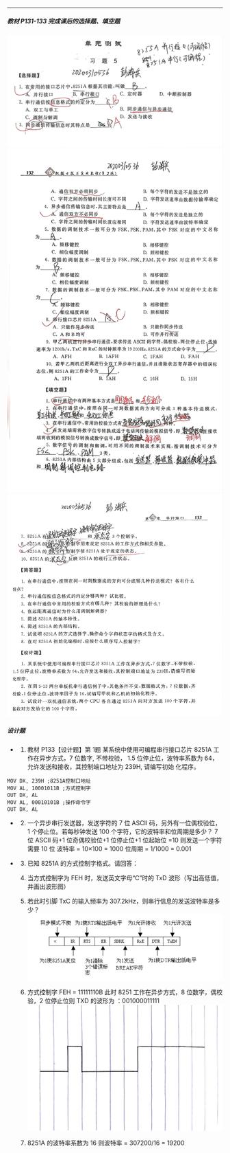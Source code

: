 ----


##### 教材 P131-133 完成课后的选择题、填空题

![](https://raw.githubusercontent.com/Clear-Love/image/main/image/a3ebfd633ff5b83afbf639b433d9648.jpg)
![](https://raw.githubusercontent.com/Clear-Love/image/main/image/ca9c1a120b16eac1aa48b4d6341be7b.jpg)
![](https://raw.githubusercontent.com/Clear-Love/image/main/image/db6cae5cac875bbfa9e3f31e3b26810.jpg)


##### 设计题

- 1. 教材 P133【设计题】第 1题
	某系统中使用可编程串行接口芯片 8251A 工作在异步方式，7 位数字, 不带校验，
	1.5 位停止位，波特率系数为 64，允许发送和接收，其控制端口地址为 239H, 请编写初始
	化程序。
```armasm
MOV DX, 239H ;8251A控制口地址
MOV AL, 10001011B ;方式控制字
OUT DX, AL
MOV AL, 00010101B ;操作命令字
OUT DX, AL
```

- 2. 一个异步串行发送器，发送字符的 7 位 ASCII 码，另外有一位偶校验位，1 个停止位。若每秒钟发送 100 个字符，它的波特率和位周期是多少？
	7 位 ASCII 码+1 位奇偶校验位+1 位停止位+1 位起始位 =10
      则发送一个字符需要 10 位
      波特率 = 10×100 = 1000
	位周期 = 1/1000 = 0.001

- 3. 已知 8251A 的方式控制字格式。请回答：
	1. 当方式控制字为 FEH 时，发送英文字母“C”时的 TxD 波形（写出高低值，并画出波形图）
	2. 若此时引脚 TxC 的输入频率为 307.2kHz，则串行信息的发送波特率是多少？
	![](https://raw.githubusercontent.com/Clear-Love/image/main/image/20221205222013.png)

	1. 方式控制字 FEH = 11111110B  此时 8251 工作在异步方式，8 位数字，偶校验，2 位停止位则 TXD 的波形为 ：001000011111 
	![](https://raw.githubusercontent.com/Clear-Love/image/main/image/dc717e9f72465f913fc6b880845272c.jpg)

	2. 8251A 的波特率系数为 16  则波特率 = 307200/16 = 19200
	    